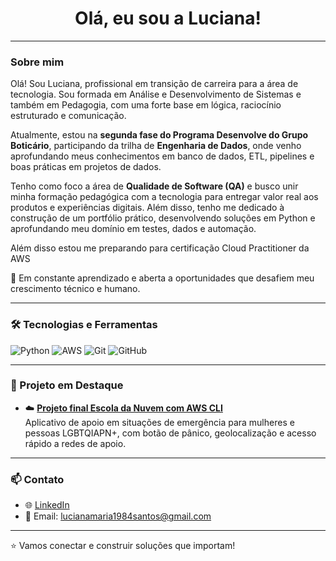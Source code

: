 <h1 align="center"> Olá, eu sou a Luciana!</h1>

---

### Sobre mim
Olá! Sou Luciana, profissional em transição de carreira para a área de tecnologia. Sou formada em Análise e Desenvolvimento de Sistemas e também em Pedagogia, com uma forte base em lógica, raciocínio estruturado e comunicação.

Atualmente, estou na **segunda fase do Programa Desenvolve do Grupo Boticário**, participando da trilha de **Engenharia de Dados**, onde venho aprofundando meus conhecimentos em banco de dados, ETL, pipelines e boas práticas em projetos de dados.

Tenho como foco a área de **Qualidade de Software (QA)** e busco unir minha formação pedagógica com a tecnologia para entregar valor real aos produtos e experiências digitais. Além disso, tenho me dedicado à construção de um portfólio prático, desenvolvendo soluções em Python e aprofundando meu domínio em testes, dados e automação.

Além disso estou me preparando para certificação Cloud Practitioner da AWS

🚀 Em constante aprendizado e aberta a oportunidades que desafiem meu crescimento técnico e humano.

---

### 🛠️ Tecnologias e Ferramentas

![Python](https://img.shields.io/badge/Python-3776AB?style=flat-square&logo=python&logoColor=white)
![AWS](https://img.shields.io/badge/AWS-232F3E?style=flat-square&logo=amazonaws&logoColor=white)
![Git](https://img.shields.io/badge/Git-F05032?style=flat-square&logo=git&logoColor=white)
![GitHub](https://img.shields.io/badge/GitHub-181717?style=flat-square&logo=github&logoColor=white)

---

### 📂 Projeto em Destaque

- ☁️ **[Projeto final Escola da Nuvem com AWS CLI](https://github.com/Luciana-Maria/projeto-chatbot)**  
 Aplicativo de apoio em situações de emergência para mulheres e pessoas LGBTQIAPN+, com botão de pânico, geolocalização e acesso rápido a redes de apoio.

---

### 📫 Contato

- 🌐 [LinkedIn](https://www.linkedin.com/in/luciana-santos-maria/)
- 📧 Email: lucianamaria1984santos@gmail.com

---

⭐ Vamos conectar e construir soluções que importam!
